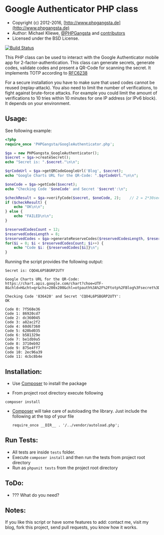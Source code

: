 Google Authenticator PHP class
==============================

* Copyright (c) 2012-2016, [http://www.phpgangsta.de](http://www.phpgangsta.de)
* Author: Michael Kliewe, [@PHPGangsta](http://twitter.com/PHPGangsta) and [contributors](https://github.com/PHPGangsta/GoogleAuthenticator/graphs/contributors)
* Licensed under the BSD License.

[![Build Status](https://travis-ci.org/PHPGangsta/GoogleAuthenticator.png?branch=master)](https://travis-ci.org/PHPGangsta/GoogleAuthenticator)

This PHP class can be used to interact with the Google Authenticator mobile app for 2-factor-authentication. This class
can generate secrets, generate codes, validate codes and present a QR-Code for scanning the secret. It implements TOTP 
according to [RFC6238](https://tools.ietf.org/html/rfc6238)

For a secure installation you have to make sure that used codes cannot be reused (replay-attack). You also need to
limit the number of verifications, to fight against brute-force attacks. For example you could limit the amount of
verifications to 10 tries within 10 minutes for one IP address (or IPv6 block). It depends on your environment.

Usage:
------

See following example:

```php
<?php
require_once 'PHPGangsta/GoogleAuthenticator.php';

$ga = new PHPGangsta_GoogleAuthenticator();
$secret = $ga->createSecret();
echo "Secret is: ".$secret."\n\n";

$qrCodeUrl = $ga->getQRCodeGoogleUrl('Blog', $secret);
echo "Google Charts URL for the QR-Code: ".$qrCodeUrl."\n\n";

$oneCode = $ga->getCode($secret);
echo "Checking Code '$oneCode' and Secret '$secret':\n";

$checkResult = $ga->verifyCode($secret, $oneCode, 2);    // 2 = 2*30sec clock tolerance
if ($checkResult) {
    echo "OK\n\n";
} else {
    echo "FAILED\n\n";
}

$reservedCodesCount = 12;
$reservedCodesLength = 8;
$reservedCodes = $ga->generateReserveCodes($reservedCodesLength, $reservedCodesCount);
for($i = 0; $i < $reservedCodesCount; $i++) {
    echo "Code $i: {$reservedCodes[$i]}\n";
}

```
Running the script provides the following output:
```
Secret is: CQO4L6PSBGRP2UTY

Google Charts URL for the QR-Code: https://chart.apis.google.com/chart?choe=UTF-8&chld=H&cht=qr&chs=200x200&chl=otpauth%3A%2F%2Ftotp%2FBlog%3Fsecret%3DCQO4L6PSBGRP2UTY

Checking Code '836420' and Secret 'CQO4L6PSBGRP2UTY':
OK

Code 0: 7f568e36
Code 1: 86920cd7
Code 2: dc360045
Code 3: a82ac2f2
Code 4: 60d67360
Code 5: 620bd035
Code 6: b581329e
Code 7: be1db9a5
Code 8: 3710eb92
Code 9: 875e4ff7
Code 10: 2ec96a39
Code 11: 4cbc8b4e
```

Installation:
-------------

- Use [Composer](https://getcomposer.org/doc/01-basic-usage.md) to
  install the package

- From project root directory execute following

```composer install```

- [Composer](https://getcomposer.org/doc/01-basic-usage.md) will take care of autoloading
  the library. Just include the following at the top of your file

  `require_once __DIR__ . '/../vendor/autoload.php';`

Run Tests:
----------

- All tests are inside `tests` folder.
- Execute `composer install` and then run the tests from project root
  directory
- Run as `phpunit tests` from the project root directory


ToDo:
-----
- ??? What do you need?

Notes:
------

If you like this script or have some features to add: contact me, visit my blog, fork this project, send pull requests, you know how it works.

